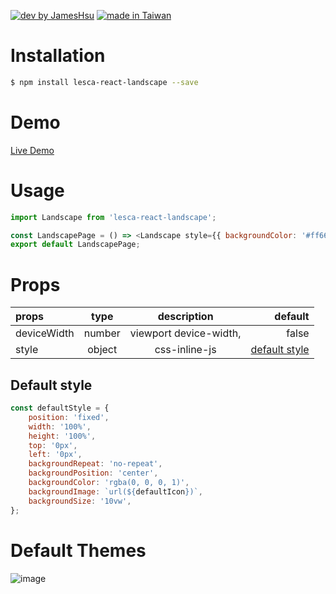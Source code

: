 [![dev by JamesHsu](https://img.shields.io/badge/Dev%20by-Jameshsu1125-green)](https://github.com/jameshsu1125/) [![made in Taiwan](https://img.shields.io/badge/Made%20in-Taiwan-orange)](https://github.com/jameshsu1125/)

# Installation

```sh
$ npm install lesca-react-landscape --save
```

# Demo

[Live Demo](https://jameshsu1125.github.io/lesca-react-landscape/)

# Usage

```javascript
import Landscape from 'lesca-react-landscape';

const LandscapePage = () => <Landscape style={{ backgroundColor: '#ff6600' }} />;
export default LandscapePage;
```

# Props

| props       |  type  |      description       |                         default |
| :---------- | :----: | :--------------------: | ------------------------------: |
| deviceWidth | number | viewport device-width, |                           false |
| style       | object |     css-inline-js      | [default style](#default-style) |

## Default style

```javascript
const defaultStyle = {
	position: 'fixed',
	width: '100%',
	height: '100%',
	top: '0px',
	left: '0px',
	backgroundRepeat: 'no-repeat',
	backgroundPosition: 'center',
	backgroundColor: 'rgba(0, 0, 0, 1)',
	backgroundImage: `url(${defaultIcon})`,
	backgroundSize: '10vw',
};
```

# Default Themes

![image](http://linebot.lesca.net/data/git/1.png)
